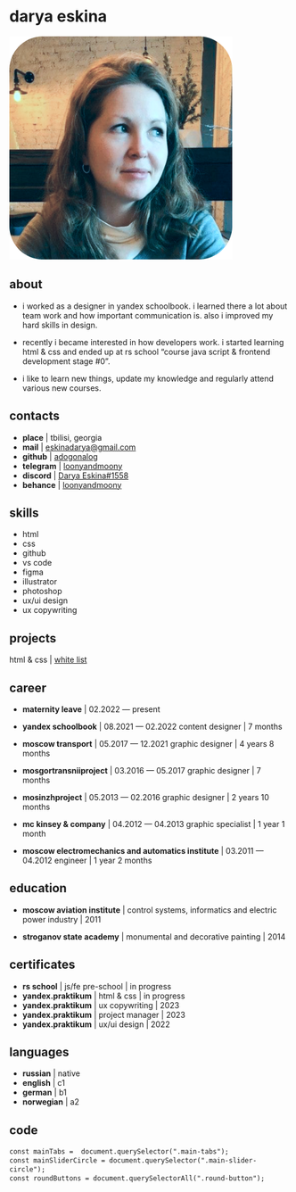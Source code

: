 # darya eskina
![avatar](https://github.com/adogonalog/rsschool-cv/blob/gh-pages/avatar.png?raw=true)


## about
- i worked as a designer in yandex schoolbook. i learned there a lot about team work and how important communication is. also i improved my hard skills in design. 

- recently i became interested in how developers work. i started learning html & css and ended up at rs school “course java script & frontend development stage #0”.

- i like to learn new things, update my knowledge and regularly attend various new courses.


## contacts
- **place**     |  tbilisi, georgia
- **mail**      |  eskinadarya@gmail.com
- **github**    |  [adogonalog](https://github.com/adogonalog/)
- **telegram**  |  [loonyandmoony](https://t.me/loonyandmoony)
- **discord**   |  [Darya Eskina#1558](https://discordapp.com/users/1120424814289621073)
- **behance**   |  [loonyandmoony](https://www.behance.net/loonyandmoony)


## skills 
- html 
- css
- github
- vs code
- figma
- illustrator
- photoshop
- ux/ui design
- ux copywriting


## projects
html & css  |  [white list](https://github.com/adogonalog/s-chistogo-lista)


## career
- **maternity leave**                 |  02.2022 — present

- **yandex schoolbook**               |  08.2021 — 02.2022
  content designer                    |  7 months
  
- **moscow transport**                |  05.2017 — 12.2021
  graphic designer                    |  4 years 8 months
  
- **mosgortransniiproject**           |  03.2016 — 05.2017
  graphic designer                    |  7 months
  
- **mosinzhproject**                  |  05.2013 — 02.2016
  graphic designer                    |  2 years 10 months
  
- **mc kinsey & company**             |  04.2012 — 04.2013
  graphic specialist                  |  1 year 1 month
  
- **moscow electromechanics and automatics institute**    |  03.2011 — 04.2012
  engineer                                                |  1 year 2 months
                              


## education
- **moscow aviation institute** | control systems, informatics and electric power industry  | 2011

- **stroganov state academy**  |  monumental and decorative painting  |  2014


## certificates 
- **rs school**         |  js/fe pre-school  |  in progress
- **yandex.praktikum**  |  html & css        |  in progress
- **yandex.praktikum**  |  ux copywriting    |  2023
- **yandex.praktikum**  |  project manager   |  2023
- **yandex.praktikum**  |  ux/ui design      |  2022


## languages
- **russian**   |  native
- **english**   |  c1
- **german**    |  b1
- **norwegian** |  a2


## code
```
const mainTabs =  document.querySelector(".main-tabs");
const mainSliderCircle = document.querySelector(".main-slider-circle");
const roundButtons = document.querySelectorAll(".round-button");
```
